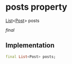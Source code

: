 


# posts property







[List](https://api.flutter.dev/flutter/dart-core/List-class.html)&lt;[Post](../../models_post_post_model/Post-class.md)> posts
  
_<span class="feature">final</span>_






## Implementation

```dart
final List<Post> posts;
```







